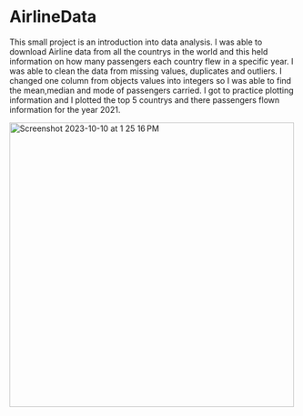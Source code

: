 # AirlineData
This small project is an introduction into data analysis. I was able to download Airline data from all the countrys in the world and this held information on how many passengers each country flew in a specific year. I was able to clean the data from missing values, duplicates and outliers. I changed one column from objects values into integers so I was able to find the mean,median and mode of passengers carried. I got to practice plotting information and I plotted the top 5 countrys and there passengers flown information for the year 2021. 


<img width="500" height="500" alt="Screenshot 2023-10-10 at 1 25 16 PM" src="https://github.com/BladNunez/AirlineData/assets/76759742/d115f901-184b-45e3-9dfc-b87610a4a586">
